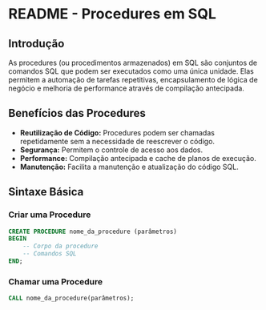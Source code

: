 # README - Procedures em SQL

## Introdução
As procedures (ou procedimentos armazenados) em SQL são conjuntos de comandos SQL que podem ser executados como uma única unidade. Elas permitem a automação de tarefas repetitivas, encapsulamento de lógica de negócio e melhoria de performance através de compilação antecipada.

## Benefícios das Procedures
- **Reutilização de Código:** Procedures podem ser chamadas repetidamente sem a necessidade de reescrever o código.
- **Segurança:** Permitem o controle de acesso aos dados.
- **Performance:** Compilação antecipada e cache de planos de execução.
- **Manutenção:** Facilita a manutenção e atualização do código SQL.

## Sintaxe Básica

### Criar uma Procedure
```sql
CREATE PROCEDURE nome_da_procedure (parâmetros)
BEGIN
    -- Corpo da procedure
    -- Comandos SQL
END;
```

### Chamar uma Procedure
```sql
CALL nome_da_procedure(parâmetros);
```

